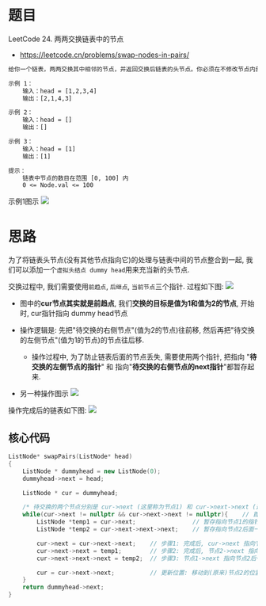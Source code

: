 # 题目

LeetCode 24. 两两交换链表中的节点
- https://leetcode.cn/problems/swap-nodes-in-pairs/

```txt
给你一个链表，两两交换其中相邻的节点，并返回交换后链表的头节点。你必须在不修改节点内部的值的情况下完成本题（即，只能进行节点交换）。

示例 1：
    输入：head = [1,2,3,4]
    输出：[2,1,4,3]

示例 2：
    输入：head = []
    输出：[]

示例 3：
    输入：head = [1]
    输出：[1]

提示：
    链表中节点的数目在范围 [0, 100] 内
    0 <= Node.val <= 100
```

示例1图示
![](https://assets.leetcode.com/uploads/2020/10/03/swap_ex1.jpg)

# 思路
为了将链表头节点(没有其他节点指向它)的处理与链表中间的节点整合到一起, 我们可以添加一个`虚拟头结点 dummy head`用来充当新的头节点.

交换过程中, 我们需要使用`前趋点`, `后继点`, `当前节点`三个指针. 过程如下图:
![](https://code-thinking.cdn.bcebos.com/pics/24.%E4%B8%A4%E4%B8%A4%E4%BA%A4%E6%8D%A2%E9%93%BE%E8%A1%A8%E4%B8%AD%E7%9A%84%E8%8A%82%E7%82%B91.png)
- 图中的**cur节点其实就是前趋点**, 我们**交换的目标是值为1和值为2的节点**, 开始时, cur指针指向 dummy head节点
- 操作逻辑是: 先把"待交换的右侧节点"(值为2的节点)往前移, 然后再把"待交换的左侧节点"(值为1的节点)的节点往后移.
  - 操作过程中, 为了防止链表后面的节点丢失, 需要使用两个指针, 把指向 "**待交换的左侧节点的指针**" 和 指向"**待交换的右侧节点的next指针**"都暂存起来.

- 另一种操作图示
  ![](https://code-thinking.cdn.bcebos.com/pics/24.%E4%B8%A4%E4%B8%A4%E4%BA%A4%E6%8D%A2%E9%93%BE%E8%A1%A8%E4%B8%AD%E7%9A%84%E8%8A%82%E7%82%B93.png)

操作完成后的链表如下图:
![](https://code-thinking.cdn.bcebos.com/pics/24.%E4%B8%A4%E4%B8%A4%E4%BA%A4%E6%8D%A2%E9%93%BE%E8%A1%A8%E4%B8%AD%E7%9A%84%E8%8A%82%E7%82%B92.png)

## 核心代码
```cpp
ListNode* swapPairs(ListNode* head) 
{
    ListNode * dummyhead = new ListNode(0);
    dummyhead->next = head;

    ListNode * cur = dummyhead;

    /* 待交换的两个节点分别是 cur->next (这里称为节点1) 和 cur->next->next (这里称为节点2) */
    while(cur->next != nullptr && cur->next->next != nullptr){    // 首先确保准备交换的两个节点都不是空节点, 如果节点2为空节点, 则直接结束
        ListNode *temp1 = cur->next;                // 暂存指向节点1的指针
        ListNode *temp2 = cur->next->next->next;    // 暂存指向节点2后面一个节点的指针

        cur->next = cur->next->next;    // 步骤1: 完成后, cur->next 指向节点2
        cur->next->next = temp1;        // 步骤2: 完成后, 节点2->next 指向节点1
        cur->next->next->next = temp2;  // 步骤3: 节点1->next 指向节点2后一个节点

        cur = cur->next->next;          // 更新位置: 移动到(原来)节点2的位置
    }
    return dummyhead->next;
}
```
